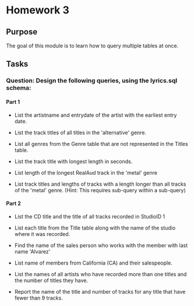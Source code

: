 # Homework 3

## Purpose

The goal of this module is to learn how to query multiple tables at once.

## Tasks

### Question: Design the following queries, using the lyrics.sql schema:

#### Part 1

- List the artistname and entrydate of the artist with the earliest entry date.

- List the track titles of all titles in the 'alternative' genre. 

- List all genres from the Genre table that are not represented in the Titles table.

- List the track title with longest length in seconds.

- List length of the longest RealAud track in the 'metal' genre

- List track titles and lengths of tracks with a length longer than all tracks of the 'metal' genre. (Hint: This requires sub-query within a sub-query)

#### Part 2

- List the CD title and the title of all tracks recorded in StudioID 1

- List each title from the Title table along with the name of the studio where it was recorded.

- Find the name of the sales person who works with the member with last name 'Alvarez'

- List name of members from California (CA) and their salespeople.

- List the names of all artists who have recorded more than one titles and the number of titles they have.   

- Report the name of the title and number of tracks for any title that have fewer than 9 tracks.
